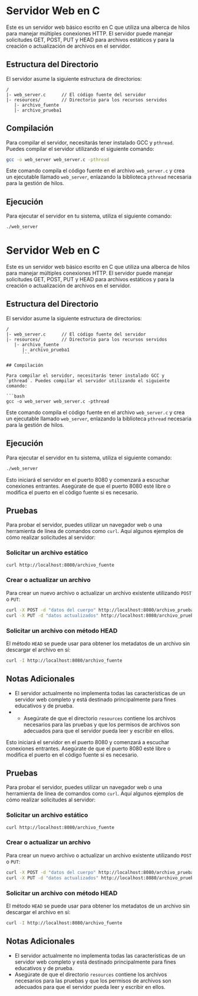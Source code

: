# Servidor Web en C

Este es un servidor web básico escrito en C que utiliza una alberca de hilos para manejar múltiples conexiones HTTP. El servidor puede manejar solicitudes GET, POST, PUT y HEAD para archivos estáticos y para la creación o actualización de archivos en el servidor.

## Estructura del Directorio

El servidor asume la siguiente estructura de directorios:

```
/
|- web_server.c      // El código fuente del servidor
|- resources/        // Directorio para los recursos servidos
   |- archivo_fuente
   |- archivo_prueba1
```

## Compilación

Para compilar el servidor, necesitarás tener instalado GCC y `pthread`. Puedes compilar el servidor utilizando el siguiente comando:

```bash
gcc -o web_server web_server.c -pthread
```

Este comando compila el código fuente en el archivo `web_server.c` y crea un ejecutable llamado `web_server`, enlazando la biblioteca `pthread` necesaria para la gestión de hilos.

## Ejecución

Para ejecutar el servidor en tu sistema, utiliza el siguiente comando:

```bash
./web_server
```

# Servidor Web en C

Este es un servidor web básico escrito en C que utiliza una alberca de hilos para manejar múltiples conexiones HTTP. El servidor puede manejar solicitudes GET, POST, PUT y HEAD para archivos estáticos y para la creación o actualización de archivos en el servidor.

## Estructura del Directorio

El servidor asume la siguiente estructura de directorios:

```
/
|- web_server.c      // El código fuente del servidor
|- resources/        // Directorio para los recursos servidos
   |- archivo_fuente
      |- archivo_prueba1
      ```

## Compilación

Para compilar el servidor, necesitarás tener instalado GCC y `pthread`. Puedes compilar el servidor utilizando el siguiente comando:

```bash
gcc -o web_server web_server.c -pthread
```

Este comando compila el código fuente en el archivo `web_server.c` y crea un ejecutable llamado `web_server`, enlazando la biblioteca `pthread` necesaria para la gestión de hilos.

## Ejecución

Para ejecutar el servidor en tu sistema, utiliza el siguiente comando:

```bash
./web_server
```

Esto iniciará el servidor en el puerto 8080 y comenzará a escuchar conexiones entrantes. Asegúrate de que el puerto 8080 esté libre o modifica el puerto en el código fuente si es necesario.

## Pruebas

Para probar el servidor, puedes utilizar un navegador web o una herramienta de línea de comandos como `curl`. Aquí algunos ejemplos de cómo realizar solicitudes al servidor:

### Solicitar un archivo estático

```bash
curl http://localhost:8080/archivo_fuente
```

### Crear o actualizar un archivo

Para crear un nuevo archivo o actualizar un archivo existente utilizando `POST` o `PUT`:

```bash
curl -X POST -d "datos del cuerpo" http://localhost:8080/archivo_prueba1
curl -X PUT -d "datos actualizados" http://localhost:8080/archivo_prueba1
```

### Solicitar un archivo con método HEAD

El método `HEAD` se puede usar para obtener los metadatos de un archivo sin descargar el archivo en sí:

```bash
curl -I http://localhost:8080/archivo_fuente
```

## Notas Adicionales

- El servidor actualmente no implementa todas las características de un servidor web completo y está destinado principalmente para fines educativos y de prueba.
- - Asegúrate de que el directorio `resources` contiene los archivos necesarios para las pruebas y que los permisos de archivos son adecuados para que el servidor pueda leer y escribir en ellos.

Esto iniciará el servidor en el puerto 8080 y comenzará a escuchar conexiones entrantes. Asegúrate de que el puerto 8080 esté libre o modifica el puerto en el código fuente si es necesario.

## Pruebas

Para probar el servidor, puedes utilizar un navegador web o una herramienta de línea de comandos como `curl`. Aquí algunos ejemplos de cómo realizar solicitudes al servidor:

### Solicitar un archivo estático

```bash
curl http://localhost:8080/archivo_fuente
```

### Crear o actualizar un archivo

Para crear un nuevo archivo o actualizar un archivo existente utilizando `POST` o `PUT`:

```bash
curl -X POST -d "datos del cuerpo" http://localhost:8080/archivo_prueba1
curl -X PUT -d "datos actualizados" http://localhost:8080/archivo_prueba1
```

### Solicitar un archivo con método HEAD

El método `HEAD` se puede usar para obtener los metadatos de un archivo sin descargar el archivo en sí:

```bash
curl -I http://localhost:8080/archivo_fuente
```

## Notas Adicionales

- El servidor actualmente no implementa todas las características de un servidor web completo y está destinado principalmente para fines educativos y de prueba.
- Asegúrate de que el directorio `resources` contiene los archivos necesarios para las pruebas y que los permisos de archivos son adecuados para que el servidor pueda leer y escribir en ellos.
